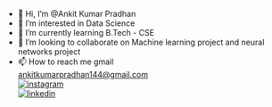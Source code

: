 - 👋 Hi, I’m @Ankit Kumar Pradhan
- 👀 I’m interested in Data Science
- 🌱 I’m currently learning B.Tech - CSE
- 💞️ I’m looking to collaborate on Machine learning project and neural networks project
- 📫 How to reach me gmail         
ankitkumarpradhan144@gmail.com                
[![instagram](https://img.shields.io/badge/Instagram-E4405F?style=for-the-badge&logo=instagram&logoColor=white)](https://www.instagram.com/_24ksmile_/)           
[![linkedin](https://img.shields.io/badge/linkedin-0A66C2?style=for-the-badge&logo=linkedin&logoColor=white)](https://www.linkedin.com/in/ankit-pradhan-052353221/)

<!---
Ankit-77/Ankit-77 is a ✨ special ✨ repository because its `README.md` (this file) appears on your GitHub profile.
You can click the Preview link to take a look at your changes.
--->
